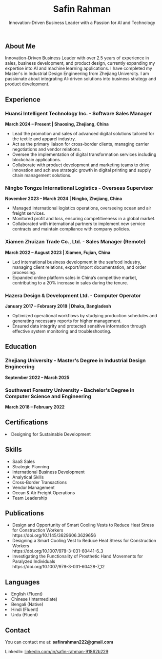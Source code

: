 <!--<!DOCTYPE html>
<html lang="en">
<head>
    <meta charset="UTF-8">
    <meta name="viewport" content="width=device-width, initial-scale=1.0">
    <title>Safin Rahman - Portfolio</title>
    <style>
        body {
            font-family: Arial, sans-serif;
            background-color: #f4f4f4;
            margin: 0;
            padding: 0;
        }

        header {
            background-color: #333;
            color: white;
            text-align: center;
            padding: 20px 0;
        }

        header h1 {
            margin: 0;
        }

        .container {
            width: 80%;
            margin: 20px auto;
        }

        .section {
            margin-bottom: 40px;
        }

        .section h2 {
            color: #333;
            border-bottom: 2px solid #333;
            padding-bottom: 5px;
        }

        .section p {
            color: #555;
            font-size: 1.1em;
        }

        .skills ul {
            list-style-type: none;
            padding: 0;
        }

        .skills ul li {
            padding: 5px 0;
            font-size: 1em;
        }

        .image-container img {
            max-width: 100%;
            height: auto;
            display: block;
            margin: 20px 0;
        }
    </style>
</head>
<body>-->

<header>
    <h1>Safin Rahman</h1>
    <p>Innovation-Driven Business Leader with a Passion for AI and Technology</p>
</header>

<div class="container">
<!-- About Me Section -->
    <div class="section">
        <h2>About Me</h2>
        <p>Innovation-Driven Business Leader with over 2.5 years of experience in sales, business development, and product design, currently expanding my expertise into AI and machine learning applications. I have completed my Master's in Industrial Design Engineering from Zhejiang University. I am passionate about integrating AI-driven solutions into business strategy and product development.</p>
    </div>
<!-- Experience Section -->
    <div class="section">
        <h2>Experience</h2>
        <h3>Huansi Intelligent Technology Inc. - Software Sales Manager</h3>
        <p><strong>March 2024 – Present | Shaoxing, Zhejiang, China</strong></p>
        <ul>
            <li>Lead the promotion and sales of advanced digital solutions tailored for the textile and apparel industry.</li>
            <li>Act as the primary liaison for cross-border clients, managing carrier negotiations and vendor relations.</li>
            <li>Oversee the implementation of digital transformation services including blockchain applications.</li>
            <li>Collaborate with product development and marketing teams to drive innovation and achieve 
strategic growth in digital printing and supply chain management solutions.</li>
        </ul>
    </div>
    <div class="section">
        <h3>Ningbo Tongze International Logistics - Overseas Supervisor</h3>
        <p><strong>November 2023 – March 2024 | Ningbo, Zhejiang, China</strong></p>
        <ul>
            <li>Managed international logistics operations, overseeing ocean and air freight services.</li>
            <li>Monitored profit and loss, ensuring competitiveness in a global market.</li>
            <li>Collaborated with international partners to implement new service contracts and maintain compliance with company policies.</li>
        </ul>
    </div>
    <div class="section">
        <h3>Xiamen Zhuizan Trade Co., Ltd. - Sales Manager (Remote)</h3>
        <p><strong>March 2022 – August 2023 | Xiamen, Fujian, China</strong></p>
        <ul>
            <li>Led international business development in the seafood industry, managing client relations, export/import documentation, and order processing.</li>
            <li>Expanded online platform sales in China’s competitive market, contributing to a 20% increase in sales during the tenure.</li>
        </ul>
    </div>
     <div class="section">
        <h3>Hazera Design & Development Ltd. - Computer Operator</h3>
        <p><strong>January 2017 – February 2018 | Dhaka, Bangladesh</strong></p>
        <ul>
            <li>Optimized operational workflows by studying production schedules and generating necessary reports for higher management.</li>
            <li>Ensured data integrity and protected sensitive information through effective system monitoring and troubleshooting.</li>
        </ul>
    </div>
<!-- Education Section -->
    <div class="section">
        <h2>Education</h2>
        <h3>Zhejiang University - Master's Degree in Industrial Design Engineering</h3>
        <p><strong>September 2022 – March 2025</strong></p>
        <h3>Southwest Forestry University - Bachelor's Degree in Computer Science and Engineering</h3>
        <p><strong>March 2018 – February 2022</strong></p>
    </div>
    <div class="section">
        <h2>Certifications</h2>
        <li>Designing for Sustainable Development</li>
    </div>
<!-- Skills Section -->
    <div class="section skills">
        <h2>Skills</h2>
        <ul>
            <li>SaaS Sales</li>
            <li>Strategic Planning</li>
            <li>International Business Development</li>
            <li>Analytical Skills</li>
            <li>Cross-Border Transactions</li>
            <li>Vendor Management</li>
            <li>Ocean & Air Freight Operations</li>
            <li>Team Leadership</li>
        </ul>
    </div>
<!-- Publications Section -->
    <div class="section">
        <h2>Publications</h2>
        <ul>
            <li>Design and Opportunity of Smart Cooling Vests to Reduce Heat Stress for 
Construction Workers</li>
            https://doi.org/10.1145/3629606.3629656
            <li>Designing a Smart Cooling Vest to Reduce Heat Stress for Construction Workers</li>
            https://doi.org/10.1007/978-3-031-60441-6_3
              <li>Investigating the Functionality of Prosthetic Hand Movements for Paralyzed Individuals</li>
           https://doi.org/10.1007/978-3-031-60428-7_12
        </ul>
    </div>
     <div class="section">
        <h2>Languages</h2>
        <li>English (Fluent)</li>
         <li>Chinese (Intermediate)</li>
         <li>Bengali (Native)</li>
         <li>Hindi (Fluent)</li>
         <li>Urdu (Fluent)</li>
    </div>
    <!-- Contact Section -->
    <div class="section">
        <h2>Contact</h2>
        <p>You can contact me at: <strong>safinrahman222@gmail.com</strong></p>
        <p>LinkedIn: <a href="https://www.linkedin.com/in/safin-rahman-91862b229">linkedin.com/in/safin-rahman-91862b229</a></p>
    </div>
</div>

</body>
</html>
